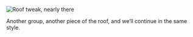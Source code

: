 ![Roof tweak, nearly there](img/butty/tweak-roof-4.png)

Another group, another piece of the roof, and we’ll continue in the same style.
